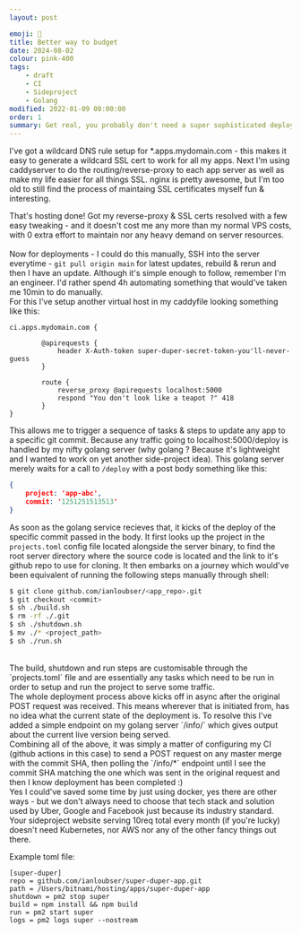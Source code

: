 ```yaml
---
layout: post

emoji: 🧮
title: Better way to budget
date: 2024-08-02
colour: pink-400
tags: 
    - draft
    - CI
    - Sideproject
    - Golang
modified: 2022-01-09 00:00:00
order: 1
summary: Get real, you probably don't need a super sophisticated deployment workflow for your ideas ;)
---
```


I've got a wildcard DNS rule setup for *.apps.mydomain.com - this makes it easy to generate a wildcard SSL cert to work for all my apps.
Next I'm using caddyserver to do the routing/reverse-proxy to each app server as well as make my life easier for all things SSL. nginx is pretty awesome, 
but I'm too old to still find the process of maintaing SSL certificates myself fun & interesting.

That's hosting done! Got my reverse-proxy & SSL certs resolved with a few easy tweaking - and it doesn't cost me any more than my normal VPS costs, with 0 extra effort to maintain nor any heavy demand on server resources.  
<br/>
Now for deployments - I could do this manually, SSH into the server everytime - `git pull origin main` for latest updates, rebuild & rerun and then I have an update. Although it's simple enough to follow, remember I'm an engineer. I'd rather spend 4h automating something that would've taken me 10min to do manually.
<br/>
For this I've setup another virtual host in my caddyfile looking something like this:

```
ci.apps.mydomain.com {

        @apirequests {
            header X-Auth-token super-duper-secret-token-you'll-never-guess
        }

        route {
            reverse_proxy @apirequests localhost:5000
            respond "You don't look like a teapot ?" 418
        }
}
```

This allows me to trigger a sequence of tasks & steps to update any app to a specific git commit. Because any traffic going to localhost:5000/deploy is handled by my nifty golang server (why golang ? Because it's lightweight and I wanted to work on yet another side-project idea). This golang server
merely waits for a call to `/deploy` with a post body something like this:
```json
{
    project: 'app-abc',
    commit: '1251251513513'
}
```

As soon as the golang service recieves that, it kicks of the deploy of the specific commit passed in the body. It first looks up the project in the `projects.toml` config file located alongside the server binary, to find the root server directory where the source code is located and the link to it's github repo to use for cloning. It then embarks on a journey which would've been equivalent of running the following steps manually through shell:

```bash
$ git clone github.com/ianloubser/<app_repo>.git
$ git checkout <commit>
$ sh ./build.sh
$ rm -rf ./.git
$ sh ./shutdown.sh
$ mv ./* <project_path>
$ sh ./run.sh
```

<br/>
The build, shutdown and run steps are customisable through the `projects.toml` file and are essentially any tasks which need to be run in order to setup and run the project to serve some traffic. 

<br/>
The whole deployment process above kicks off in async after the original POST request was received. This means wherever that is initiated from, has no idea what the current state of the deployment is. To resolve this I've added a simple endpoint on my golang server `/info/<project-name>` which gives output about the current live version being served. 

<br/>
Combining all of the above, it was simply a matter of configuring my CI (github actions in this case) to send a POST request on any master merge with the commit SHA, then polling the `/info/*` endpoint until I see the commit SHA matching the one which was sent in the original request and then I know deployment has been completed :) 

<br/>
Yes I could've saved some time by just using docker, yes there are other ways - but we don't always need to choose that tech stack and solution used by Uber, Google and Facebook just because its industry standard. Your sideproject website serving 10req total every month (if you're lucky) doesn't need Kubernetes, nor AWS nor any of the other fancy things out there. 
<br/>

Example toml file:
```
[super-duper]
repo = github.com/ianloubser/super-duper-app.git
path = /Users/bitnami/hosting/apps/super-duper-app
shutdown = pm2 stop super
build = npm install && npm build
run = pm2 start super
logs = pm2 logs super --nostream
```